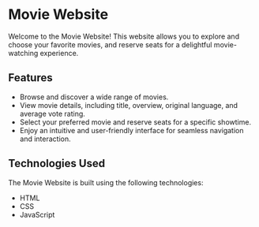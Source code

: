 # Movie Website
Welcome to the Movie Website! This website allows you to explore and choose your favorite movies, and reserve seats for a delightful movie-watching experience.

## Features

- Browse and discover a wide range of movies.
- View movie details, including title, overview, original language, and average vote rating.
- Select your preferred movie and reserve seats for a specific showtime.
- Enjoy an intuitive and user-friendly interface for seamless navigation and interaction.

## Technologies Used
The Movie Website is built using the following technologies:

- HTML
- CSS
- JavaScript
